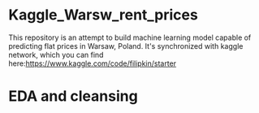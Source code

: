 # Kaggle_Warsw_rent_prices
This repository is an attempt to build machine learning model capable of predicting flat prices in Warsaw, Poland. It's synchronized with kaggle network, which you can find here:https://www.kaggle.com/code/filipkin/starter

# EDA and cleansing
